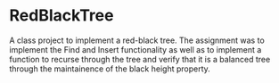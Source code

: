 # RedBlackTree
A class project to implement a red-black tree. The assignment was to implement the Find and Insert functionality as well as to implement a function to recurse through the tree and verify that it is a balanced tree through the maintainence of the black height property.

